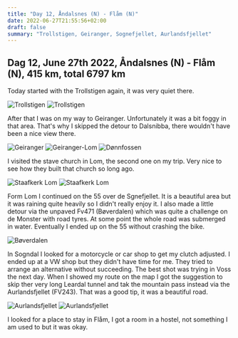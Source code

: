 ```yaml
---
title: "Day 12, Åndalsnes (N) - Flåm (N)"
date: 2022-06-27T21:55:56+02:00
draft: false
summary: "Trollstigen, Geiranger, Sognefjellet, Aurlandsfjellet"
---
```

## Dag 12, June 27th 2022, Åndalsnes (N) - Flåm (N), 415 km, total 6797 km
Today started with the Trollstigen again, it was very quiet there.

![Trollstigen](/images/noordkaap2022-06-27-01-trollstigen-r.jpg "Trollstigen")
![Trollstigen](/images/noordkaap2022-06-27-02-trollstigen-r.jpg "Trollstigen")

After that I was on my way to Geiranger. Unfortunately it was a bit foggy in that area. That's
why I skipped the detour to Dalsnibba, there wouldn't have been a nice view there.

![Geiranger](/images/noordkaap2022-06-27-03-geiranger-r.jpg "Geiranger")
![Geiranger-Lom](/images/noordkaap2022-06-27-04-fv63-r.jpg "Geiranger-Lom")
![Dønnfossen](/images/noordkaap2022-06-27-05-donnfossen-r.jpg "Dønnfossen")

I visited the stave church in Lom, the second one on my trip. Very nice to see how they built
that church so long ago.

![Staafkerk Lom](/images/noordkaap2022-06-27-06-staafkerk-lom-r.jpg "Staafkerk Lom")
![Staafkerk Lom](/images/noordkaap2022-06-27-07-staafkerk-lom-r.jpg "Staafkerk Lom")

Form Lom I continued on the 55 over de Sgnefjellet. It is a beautiful area but it was raining quite
heavily so I didn't really enjoy it. I also made a little detour via the unpaved Fv471 (Bøverdalen) which
was quite a challenge on de Monster with road tyres. At some point the whole road was submerged in
water. Eventually I ended up on the 55 without crashing the bike.

![Bøverdalen](/images/noordkaap2022-06-27-08-boverdalen-r.jpg "Bøverdalen")

In Sogndal I looked for a motorcycle or car shop to get my clutch adjusted. I ended up at a VW shop
but they didn't have time for me. They tried to arrange an alternative without succeeding. The best
shot was trying in Voss the next day. When I showed my route on the map I got the suggestion to skip ther
very long Leardal tunnel and tak the mountain pass instead via the Aurlandsfjellet (FV243). That was a
good tip, it was a beautiful road.

![Aurlandsfjellet](/images/noordkaap2022-06-27-09-aurlandsfjellet-r.jpg "Aurlandsfjellet")
![Aurlandsfjellet](/images/noordkaap2022-06-27-10-aurlandsfjellet-r.jpg "Aurlandsfjellet")

I looked for a place to stay in Flåm, I got a room in a hostel, not something I am used to but it was okay.
